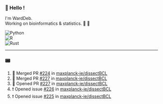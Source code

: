### :robot: Hello !

I'm WardDeb.  
Working on bioinformatics & statistics. 🧬 🧪  

![Python](https://img.shields.io/badge/python-3670A0?style=for-the-badge&logo=python&logoColor=ffdd54)  
![R](https://img.shields.io/badge/r-%23276DC3.svg?style=for-the-badge&logo=r&logoColor=white)  
![Rust](https://img.shields.io/badge/rust-%23000000.svg?style=for-the-badge&logo=rust&logoColor=white)  

---

### :pager:

<!--START_SECTION:activity-->
1. 🎉 Merged PR [#224](https://github.com/maxplanck-ie/dissectBCL/pull/224) in [maxplanck-ie/dissectBCL](https://github.com/maxplanck-ie/dissectBCL)
2. 🎉 Merged PR [#227](https://github.com/maxplanck-ie/dissectBCL/pull/227) in [maxplanck-ie/dissectBCL](https://github.com/maxplanck-ie/dissectBCL)
3. 💪 Opened PR [#227](https://github.com/maxplanck-ie/dissectBCL/pull/227) in [maxplanck-ie/dissectBCL](https://github.com/maxplanck-ie/dissectBCL)
4. ❗ Opened issue [#226](https://github.com/maxplanck-ie/dissectBCL/issues/226) in [maxplanck-ie/dissectBCL](https://github.com/maxplanck-ie/dissectBCL)
5. ❗ Opened issue [#225](https://github.com/maxplanck-ie/dissectBCL/issues/225) in [maxplanck-ie/dissectBCL](https://github.com/maxplanck-ie/dissectBCL)
<!--END_SECTION:activity-->

